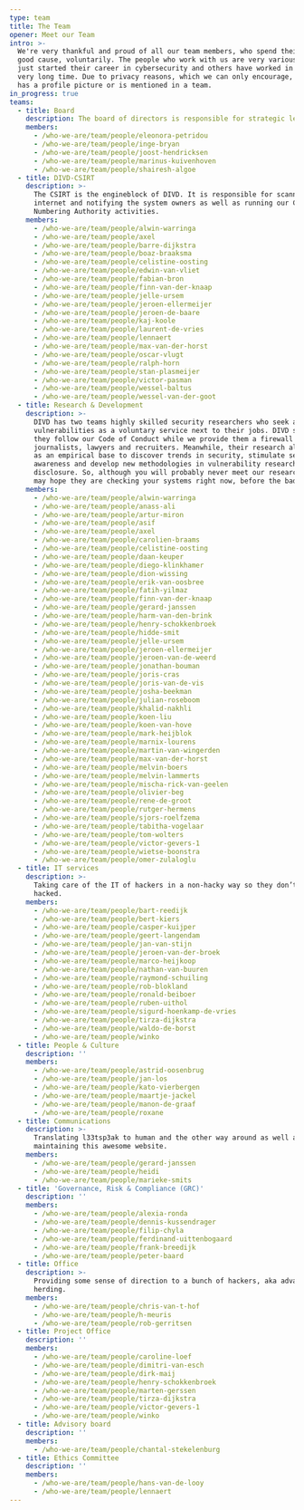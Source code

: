 ```yaml
---
type: team
title: The Team
opener: Meet our Team
intro: >-
  We're very thankful and proud of all our team members, who spend their free time to a
  good cause, voluntarily. The people who work with us are very various people, some have
  just started their career in cybersecurity and others have worked in cybersecurity for a
  very long time. Due to privacy reasons, which we can only encourage, not every member
  has a profile picture or is mentioned in a team.
in_progress: true
teams:
  - title: Board
    description: The board of directors is responsible for strategic leadership of DIVD.
    members:
      - /who-we-are/team/people/eleonora-petridou
      - /who-we-are/team/people/inge-bryan
      - /who-we-are/team/people/joost-hendricksen
      - /who-we-are/team/people/marinus-kuivenhoven
      - /who-we-are/team/people/shairesh-algoe
  - title: DIVD-CSIRT
    description: >-
      The CSIRT is the engineblock of DIVD. It is responsible for scanning the
      internet and notifying the system owners as well as running our CVE
      Numbering Authority activities.
    members:
      - /who-we-are/team/people/alwin-warringa
      - /who-we-are/team/people/axel
      - /who-we-are/team/people/barre-dijkstra
      - /who-we-are/team/people/boaz-braaksma
      - /who-we-are/team/people/celistine-oosting
      - /who-we-are/team/people/edwin-van-vliet
      - /who-we-are/team/people/fabian-bron
      - /who-we-are/team/people/finn-van-der-knaap
      - /who-we-are/team/people/jelle-ursem
      - /who-we-are/team/people/jeroen-ellermeijer
      - /who-we-are/team/people/jeroen-de-baare
      - /who-we-are/team/people/kaj-koole
      - /who-we-are/team/people/laurent-de-vries
      - /who-we-are/team/people/lennaert
      - /who-we-are/team/people/max-van-der-horst
      - /who-we-are/team/people/oscar-vlugt
      - /who-we-are/team/people/ralph-horn
      - /who-we-are/team/people/stan-plasmeijer
      - /who-we-are/team/people/victor-pasman
      - /who-we-are/team/people/wessel-baltus
      - /who-we-are/team/people/wessel-van-der-goot
  - title: Research & Development
    description: >-
      DIVD has two teams highly skilled security researchers who seek and report
      vulnerabilities as a voluntary service next to their jobs. DIVD sees to it
      they follow our Code of Conduct while we provide them a firewall for
      journalists, lawyers and recruiters. Meanwhile, their research also serves
      as an empirical base to discover trends in security, stimulate security
      awareness and develop new methodologies in vulnerability research and
      disclosure. So, although you will probably never meet our researchers, you
      may hope they are checking your systems right now, before the bad guys do…
    members:
      - /who-we-are/team/people/alwin-warringa
      - /who-we-are/team/people/anass-ali
      - /who-we-are/team/people/artur-miron
      - /who-we-are/team/people/asif
      - /who-we-are/team/people/axel
      - /who-we-are/team/people/carolien-braams
      - /who-we-are/team/people/celistine-oosting
      - /who-we-are/team/people/daan-keuper
      - /who-we-are/team/people/diego-klinkhamer
      - /who-we-are/team/people/dion-wissing
      - /who-we-are/team/people/erik-van-oosbree
      - /who-we-are/team/people/fatih-yilmaz
      - /who-we-are/team/people/finn-van-der-knaap
      - /who-we-are/team/people/gerard-janssen
      - /who-we-are/team/people/harm-van-den-brink
      - /who-we-are/team/people/henry-schokkenbroek
      - /who-we-are/team/people/hidde-smit
      - /who-we-are/team/people/jelle-ursem
      - /who-we-are/team/people/jeroen-ellermeijer
      - /who-we-are/team/people/jeroen-van-de-weerd
      - /who-we-are/team/people/jonathan-bouman
      - /who-we-are/team/people/joris-cras
      - /who-we-are/team/people/joris-van-de-vis
      - /who-we-are/team/people/josha-beekman
      - /who-we-are/team/people/julian-roseboom
      - /who-we-are/team/people/khalid-nakhli
      - /who-we-are/team/people/koen-liu
      - /who-we-are/team/people/koen-van-hove
      - /who-we-are/team/people/mark-heijblok
      - /who-we-are/team/people/marnix-lourens
      - /who-we-are/team/people/martin-van-wingerden
      - /who-we-are/team/people/max-van-der-horst
      - /who-we-are/team/people/melvin-boers
      - /who-we-are/team/people/melvin-lammerts
      - /who-we-are/team/people/mischa-rick-van-geelen
      - /who-we-are/team/people/olivier-beg
      - /who-we-are/team/people/rene-de-groot
      - /who-we-are/team/people/rutger-hermens
      - /who-we-are/team/people/sjors-roelfzema
      - /who-we-are/team/people/tabitha-vogelaar
      - /who-we-are/team/people/tom-wolters
      - /who-we-are/team/people/victor-gevers-1
      - /who-we-are/team/people/wietse-boonstra
      - /who-we-are/team/people/omer-zulaloglu
  - title: IT services
    description: >-
      Taking care of the IT of hackers in a non-hacky way so they don’t get
      hacked.
    members:
      - /who-we-are/team/people/bart-reedijk
      - /who-we-are/team/people/bert-kiers
      - /who-we-are/team/people/casper-kuijper
      - /who-we-are/team/people/geert-langendam
      - /who-we-are/team/people/jan-van-stijn
      - /who-we-are/team/people/jeroen-van-der-broek
      - /who-we-are/team/people/marco-heijkoop
      - /who-we-are/team/people/nathan-van-buuren
      - /who-we-are/team/people/raymond-schuiling
      - /who-we-are/team/people/rob-blokland
      - /who-we-are/team/people/ronald-beiboer
      - /who-we-are/team/people/ruben-uithol
      - /who-we-are/team/people/sigurd-hoenkamp-de-vries
      - /who-we-are/team/people/tirza-dijkstra
      - /who-we-are/team/people/waldo-de-borst
      - /who-we-are/team/people/winko
  - title: People & Culture
    description: ''
    members:
      - /who-we-are/team/people/astrid-oosenbrug
      - /who-we-are/team/people/jan-los
      - /who-we-are/team/people/kato-vierbergen
      - /who-we-are/team/people/maartje-jackel
      - /who-we-are/team/people/manon-de-graaf
      - /who-we-are/team/people/roxane
  - title: Communications
    description: >-
      Translating l33tsp3ak to human and the other way around as well as
      maintaining this awesome website.
    members:
      - /who-we-are/team/people/gerard-janssen
      - /who-we-are/team/people/heidi
      - /who-we-are/team/people/marieke-smits
  - title: 'Governance, Risk & Compliance (GRC)'
    description: ''
    members:
      - /who-we-are/team/people/alexia-ronda
      - /who-we-are/team/people/dennis-kussendrager
      - /who-we-are/team/people/filip-chyla
      - /who-we-are/team/people/ferdinand-uittenbogaard
      - /who-we-are/team/people/frank-breedijk
      - /who-we-are/team/people/peter-baard
  - title: Office
    description: >-
      Providing some sense of direction to a bunch of hackers, aka advanced cat
      herding.
    members:
      - /who-we-are/team/people/chris-van-t-hof
      - /who-we-are/team/people/h-meuris
      - /who-we-are/team/people/rob-gerritsen
  - title: Project Office
    description: ''
    members:
      - /who-we-are/team/people/caroline-loef
      - /who-we-are/team/people/dimitri-van-esch
      - /who-we-are/team/people/dirk-maij
      - /who-we-are/team/people/henry-schokkenbroek
      - /who-we-are/team/people/marten-gerssen
      - /who-we-are/team/people/tirza-dijkstra
      - /who-we-are/team/people/victor-gevers-1
      - /who-we-are/team/people/winko
  - title: Advisory board
    description: ''
    members:
      - /who-we-are/team/people/chantal-stekelenburg
  - title: Ethics Committee
    description: ''
    members:
      - /who-we-are/team/people/hans-van-de-looy
      - /who-we-are/team/people/lennaert
---
```


